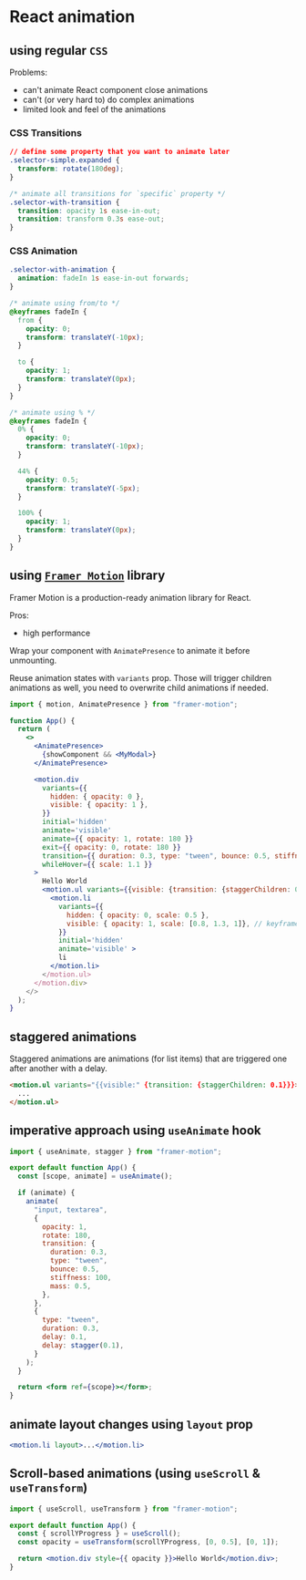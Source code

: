# React animation

## using regular `CSS`

Problems:

- can't animate React component close animations
- can't (or very hard to) do complex animations
- limited look and feel of the animations

### CSS Transitions

```css
// define some property that you want to animate later
.selector-simple.expanded {
  transform: rotate(180deg);
}

/* animate all transitions for `specific` property */
.selector-with-transition {
  transition: opacity 1s ease-in-out;
  transition: transform 0.3s ease-out;
}
```

### CSS Animation

```css
.selector-with-animation {
  animation: fadeIn 1s ease-in-out forwards;
}

/* animate using from/to */
@keyframes fadeIn {
  from {
    opacity: 0;
    transform: translateY(-10px);
  }

  to {
    opacity: 1;
    transform: translateY(0px);
  }
}

/* animate using % */
@keyframes fadeIn {
  0% {
    opacity: 0;
    transform: translateY(-10px);
  }

  44% {
    opacity: 0.5;
    transform: translateY(-5px);
  }

  100% {
    opacity: 1;
    transform: translateY(0px);
  }
}
```

## using [`Framer Motion`](https://motion.dev/) library

Framer Motion is a production-ready animation library for React.

Pros:

- high performance

Wrap your component with `AnimatePresence` to animate it before unmounting.

Reuse animation states with `variants` prop. Those will trigger children animations as well, you need to overwrite child animations if needed.

```jsx
import { motion, AnimatePresence } from "framer-motion";

function App() {
  return (
    <>
      <AnimatePresence>
        {showComponent && <MyModal>}
      </AnimatePresence>

      <motion.div
        variants={{
          hidden: { opacity: 0 },
          visible: { opacity: 1 },
        }}
        initial='hidden'
        animate='visible'
        animate={{ opacity: 1, rotate: 180 }}
        exit={{ opacity: 0, rotate: 180 }}
        transition={{ duration: 0.3, type: "tween", bounce: 0.5, stiffness: 100, mass: 0.5 }}
        whileHover={{ scale: 1.1 }}
      >
        Hello World
        <motion.ul variants={{visible: {transition: {staggerChildren: 0.1}}}> // staggered animations
          <motion.li
            variants={{
              hidden: { opacity: 0, scale: 0.5 },
              visible: { opacity: 1, scale: [0.8, 1.3, 1]}, // keyframes
            }}
            initial='hidden'
            animate='visible' >
            li
          </motion.li>
        </motion.ul>
      </motion.div>
    </>
  );
}
```

## staggered animations

Staggered animations are animations (for list items) that are triggered one after another with a delay.

```html
<motion.ul variants="{{visible:" {transition: {staggerChildren: 0.1}}}>
  ...
</motion.ul>
```

## imperative approach using `useAnimate` hook

```jsx
import { useAnimate, stagger } from "framer-motion";

export default function App() {
  const [scope, animate] = useAnimate();

  if (animate) {
    animate(
      "input, textarea",
      {
        opacity: 1,
        rotate: 180,
        transition: {
          duration: 0.3,
          type: "tween",
          bounce: 0.5,
          stiffness: 100,
          mass: 0.5,
        },
      },
      {
        type: "tween",
        duration: 0.3,
        delay: 0.1,
        delay: stagger(0.1),
      }
    );
  }

  return <form ref={scope}></form>;
}
```

## animate layout changes using `layout` prop

```jsx
<motion.li layout>...</motion.li>
```

## Scroll-based animations (using `useScroll` & `useTransform`)

```jsx
import { useScroll, useTransform } from "framer-motion";

export default function App() {
  const { scrollYProgress } = useScroll();
  const opacity = useTransform(scrollYProgress, [0, 0.5], [0, 1]);

  return <motion.div style={{ opacity }}>Hello World</motion.div>;
}
```

